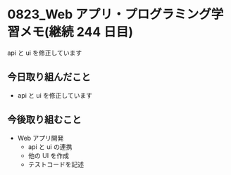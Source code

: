 # 0823_Web アプリ・プログラミング学習メモ(継続 244 日目)

api と ui を修正しています

## 今日取り組んだこと

- api と ui を修正しています

## 今後取り組むこと

- Web アプリ開発
  - api と ui の連携
  - 他の UI を作成
  - テストコードを記述
